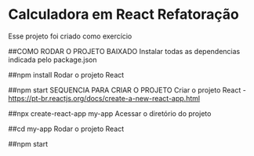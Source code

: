 # Calculadora em React Refatoração
  Esse projeto foi criado como exercício 


##COMO RODAR O PROJETO BAIXADO Instalar todas as dependencias indicada pelo package.json

##npm install
Rodar o projeto React

##npm start
SEQUENCIA PARA CRIAR O PROJETO Criar o projeto React - https://pt-br.reactjs.org/docs/create-a-new-react-app.html

##npx create-react-app my-app
Acessar o diretório do projeto

##cd my-app
Rodar o projeto React

##npm start